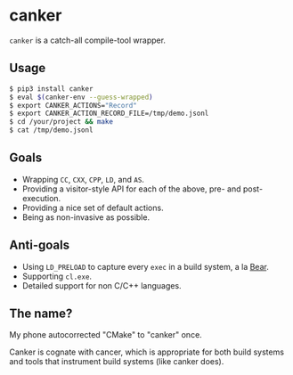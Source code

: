 canker
======

`canker` is a catch-all compile-tool wrapper.

## Usage

```bash
$ pip3 install canker
$ eval $(canker-env --guess-wrapped)
$ export CANKER_ACTIONS="Record"
$ export CANKER_ACTION_RECORD_FILE=/tmp/demo.jsonl
$ cd /your/project && make
$ cat /tmp/demo.jsonl
```

## Goals

* Wrapping `CC`, `CXX`, `CPP`, `LD`, and `AS`.
* Providing a visitor-style API for each of the above, pre- and post-execution.
* Providing a nice set of default actions.
* Being as non-invasive as possible.

## Anti-goals

* Using `LD_PRELOAD` to capture every `exec` in a build system,
a la [Bear](https://github.com/rizsotto/Bear).
* Supporting `cl.exe`.
* Detailed support for non C/C++ languages.

## The name?

My phone autocorrected "CMake" to "canker" once.

Canker is cognate with cancer, which is appropriate for both build systems and tools
that instrument build systems (like canker does).
